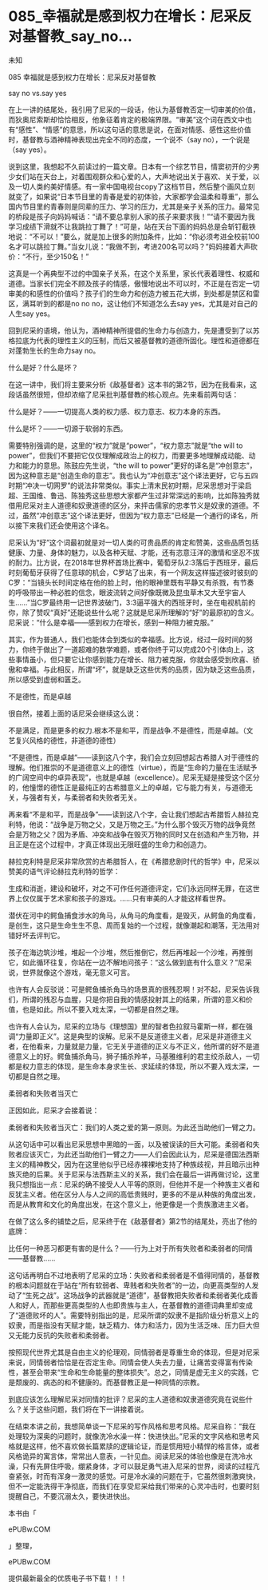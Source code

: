 # 085_幸福就是感到权力在增长：尼采反对基督教_say_no...

未知

085 幸福就是感到权力在增长：尼采反对基督教

say no vs.say yes

在上一讲的结尾处，我引用了尼采的一段话，他认为基督教否定一切审美的价值，而狄奥尼索斯却恰恰相反，他象征着肯定的极端界限。“审美”这个词在西文中也有“感性”、“情感”的意思，所以这句话的意思是说，在面对情感、感性这些价值时，基督教与酒神精神表现出完全不同的态度，一个说不（say no），一个说是（say yes）。

说到这里，我想起不久前读过的一篇文章。日本有一个综艺节目，情窦初开的少男少女们站在天台上，对着围观群众和心爱的人，大声地说出关于喜欢、关于爱，以及一切人类的美好情感。有一家中国电视台copy了这档节目，然后整个画风立刻就变了，如果说“日本节目里的青春是爱的初体验，大家都学会温柔和尊重”，那么国内节目里的青春则是同辈的压力、学习的压力，尤其是亲子关系的压力。最常见的桥段是孩子向妈妈喊话：“请不要总拿别人家的孩子来要求我！”“请不要因为我学习成绩下滑就不让我跳拉丁舞了！”可是，站在天台下面的妈妈总是会斩钉截铁地说：“不可以！”要么，就是加上很多的附加条件，比如：“你必须考进全校前100名才可以跳拉丁舞。”当女儿说：“我做不到，考进200名可以吗？”妈妈接着大声砍价：“不行，至少150名！”

这真是一个再典型不过的中国亲子关系，在这个关系里，家长代表着理性、权威和道德。当家长们完全不顾及孩子的情感，傲慢地说出不可以时，不正是在否定一切审美的和感性的价值吗？孩子们的生命力和创造力被五花大绑，到处都是禁区和雷区，满耳听到的都是no no no，这让他们不知道怎么去say yes，尤其是对自己的人生say yes。

回到尼采的语境，他认为，酒神精神所提倡的生命力与创造力，先是遭受到了以苏格拉底为代表的理性主义的压制，而后又被基督教的道德所固化。理性和道德都在对蓬勃生长的生命力say no。

什么是好？什么是坏？

在这一讲中，我们将主要来分析《敌基督者》这本书的第2节，因为在我看来，这段话虽然很短，但却浓缩了尼采批判基督教的核心观点。先来看前两句话：

什么是好？——一切提高人类的权力感、权力意志、权力本身的东西。

什么是坏？——一切源于软弱的东西。

需要特别强调的是，这里的“权力”就是“power”，“权力意志”就是“the will to power”，但我们不要把它仅仅理解成政治上的权力，而要更多地理解成动能、动力和能力的意思。陈鼓应先生说，“the will to power”更好的译名是“冲创意志”，因为这种意志是“创造生命的意志”。我也认为“冲创意志”这个译法更好，它与五四时期“冲决一切网罗”的说法非常类似。事实上清末民初时期，尼采思想对于梁启超、王国维、鲁迅、陈独秀这些思想大家都产生过非常深远的影响，比如陈独秀就借用尼采对主人道德和奴隶道德的区分，来抨击儒家的忠孝节义是奴隶的道德。不过，虽然“冲创意志”这个译法更好，但因为“权力意志”已经是一个通行的译名，所以接下来我们还会使用这个译名。

尼采认为“好”这个词最初就是对一切人类的可贵品质的肯定和赞美，这些品质包括健康、力量、身体的魅力，以及各种天赋、才能，还有恣意汪洋的激情和坚忍不拔的耐力。比方说，在2018年世界杯首场比赛中，葡萄牙队2∶3落后于西班牙，最后时刻葡萄牙获得了任意球的机会，C罗站了出来，有一个网友这样描述彼时彼刻的C罗：“当镜头长时间定格在他的脸上时，他的眼神里既有平静又有杀戮，有节奏的呼吸带出一种必胜的信念，眼波流转之间好像既微及昆虫草木又大至宇宙人生……”当C罗最终用一记世界波破门，3∶3逼平强大的西班牙时，坐在电视机前的你，除了赞叹“真好”还能说些什么呢？这就是尼采所理解的“好”的最原初的含义。尼采说：“什么是幸福——感到权力在增长，感到一种阻力被克服。”

其实，作为普通人，我们也能体会到类似的幸福感。比方说，经过一段时间的努力，你终于做出了一道超难的数学难题，或者你终于可以完成20个引体向上，这些事情虽小，但只要它让你感到能力在增长、阻力被克服，你就会感受到欣喜、骄傲和幸福。与此相反，所谓“坏”，就是缺乏这些优秀的品质，因为缺乏这些品质，所以感受到虚弱和匮乏。

不是德性，而是卓越

很自然，接着上面的话尼采会继续这么说：

不是满足，而是更多的权力.根本不是和平，而是战争.不是德性，而是卓越。（文艺复兴风格的德性，非道德的德性）

“不是德性，而是卓越”——读到这八个字，我们会立刻回想起古希腊人对于德性的理解。他们推崇的不是道德意义上的德性（virtue），而是“生命的力量在生活赋予的广阔空间中的卓异表现”，也就是卓越（excellence）。尼采无疑是接受这个区分的，他憧憬的德性正是最纯正的古希腊意义上的卓越，它与能力有关，与道德无关，与强者有关，与柔弱者和失败者无关。

再来看“不是和平，而是战争”——读到这八个字，会让我们想起古希腊哲人赫拉克利特，他说：“战争是万物之父，又是万物之王。”为什么那个毁灭万物的战争竟然会是万物之父？因为矛盾、冲突和战争在毁灭万物的同时又在创造和产生万物，并且正是在这个过程中，才真正体现出无限旺盛的生命力和创造力。

赫拉克利特是尼采非常欣赏的古希腊哲人，在《希腊悲剧时代的哲学》中，尼采以赞美的语气评论赫拉克利特的哲学：

生成和消逝，建设和破坏，对之不可作任何道德评定，它们永远同样无罪，在这世界上仅仅属于艺术家和孩子的游戏。……只有审美的人才能这样看世界。

潜伏在河中的鳄鱼捕食涉水的角马，从角马的角度看，是毁灭，从鳄鱼的角度看，是创生，这只是生命生生不息、周而复始的一个过程，就像潮起和潮落，无法用对错好坏去评判它。

孩子在海边筑沙堆，堆起一个沙堆，然后推倒它，然后再堆起一个沙堆，再推倒它，如此循环往复，你站在一边不解地问孩子：“这么做到底有什么意义？”尼采说，世界就像这个游戏，毫无意义可言。

也许有人会反驳说：可是鳄鱼捕杀角马的场景真的很残忍啊！对不起，尼采告诉我们，所谓的残忍与血腥，只是你把自我的情感投射其上的结果，所谓的意义和价值，也是如此。所以不要入戏太深，一切都是自然之理。

也许有人会认为，尼采的立场与《理想国》里的智者色拉叙马霍斯一样，都在强调“力量即正义”。这是典型的误解。尼采不是反道德主义者，尼采是非道德主义者，在他看来，力量就是力量，它无关乎道德的正义与不正义，他所谓的好不是道德意义上的好。鳄鱼捕杀角马，狮子捕杀羚羊，马基雅维利的君主绞杀敌人，一切都是权力意志的体现，是生命本身求生长、求延续的体现，所以不要入戏太深，一切都是自然之理。

柔弱者和失败者当灭亡

正因如此，尼采才会接着说：

柔弱者和失败者当灭亡：我们的人类之爱的第一原则。为此还当助他们一臂之力。

从这句话中可以看出尼采思想中黑暗的一面，以及被误读的巨大可能。柔弱者和失败者应该灭亡，为此还当助他们一臂之力——人们会因此认为，尼采是德国法西斯主义的精神教父，因为在这里他似乎已经赤裸裸地支持了种族歧视，并且暗示出种族灭绝的后果。关于尼采与法西斯主义的关系，我们会在最后一讲再做讨论，这里我只想指出一点：尼采的确不接受人人平等的原则，但他并不是一个种族主义者和反犹主义者。他在区分人与人之间的高低贵贱时，更多的不是从种族的角度出发，而是从教育和文化的角度出发，在这个意义上，他更像是一个贵族激进主义者。

在做了这么多的铺垫之后，尼采终于在《敌基督者》第2节的结尾处，亮出了他的底牌：

比任何一种恶习都更有害的是什么？——行为上对于所有失败者和柔弱者的同情——基督教……

这句话再明白不过地表明了尼采的立场：失败者和柔弱者是不值得同情的，基督教的根本问题就在于站在“所有软弱者、卑贱者和失败者”的一边，向更高类型的人发动了“生死之战”。这场战争的武器就是“道德”，基督教把失败者和柔弱者美化成善人和好人，而那些更高类型的人也即贵族与主人，在基督教的道德词典里却变成了“道德败坏的人”。需要特别指出的是，尼采所谓的奴隶不是指阶级分析意义上的奴隶，而是指没有天赋才能，缺乏精力、体力和活力，因为生活乏味、压力巨大但又无能力反抗的失败者和柔弱者。

按照现代世界尤其是自由主义的伦理观，同情弱者是尊重生命的体现，但是对尼采来说，同情弱者恰恰是在否定生命。同情会使人失去力量，让痛苦变得富有传染性，甚至会带来“生命和生命能量的整体损失”。总之，同情是虚无主义的实践，它是颓废的、病态的和不健康的。而基督教正是一种同情的宗教。

到底应该怎么理解尼采对同情的批评？尼采的主人道德和奴隶道德究竟在说些什么？关于这些问题，我们将在下一讲接着说。

在结束本讲之前，我想简单谈一下尼采的写作风格和思考风格。尼采自称：“我在处理较为深奥的问题时，就像洗冷水澡一样：快进快出。”尼采的文字风格和思考风格就是这样，他不喜欢做长篇累牍的逻辑论证，而是惯用短小精悍的格言体，或者风格诡异的寓言体，常常出人意表，一针见血。阅读尼采的体验也像是在洗冷水澡，只有先屏住呼吸，绷紧身体，才可以鼓足勇气进入尼采的世界，阅读的过程亢奋紧张，时而有浑身一激灵的感觉。可是冷水澡的问题在于，它虽然很刺激爽快，但不一定能洗得干净彻底，而我们在享受尼采给我们带来的心灵冲击时，也要时刻提醒自己，不要沉溺太久，要快进快出。

本书由「

ePUBw.COM

」整理，

ePUBw.COM

提供最新最全的优质电子书下载！！！